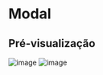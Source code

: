 # Modal

## Pré-visualização

![image](https://github.com/user-attachments/assets/fd85cbc0-763a-407d-88d9-73c18e1f19ae)
![image](https://github.com/user-attachments/assets/8637759c-f8b3-48d3-8721-a76b48d0c718)

